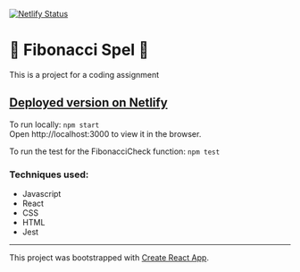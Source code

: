 [![Netlify Status](https://api.netlify.com/api/v1/badges/a47bd421-b7e0-4a62-9a0f-52180d413f59/deploy-status)](https://app.netlify.com/sites/fibonacci-spel/deploys)
# :shell: Fibonacci Spel :sunflower:

This is a project for a coding assignment

## [Deployed version on Netlify](https://fibonacci-spel.netlify.com/)

To run locally: `npm start`  
Open http://localhost:3000 to view it in the browser.

To run the test for the FibonacciCheck function: `npm test`

### Techniques used:
- Javascript
- React
- CSS
- HTML
- Jest

----------------------------------------------------------------------------------------------------------------
This project was bootstrapped with [Create React App](https://github.com/facebook/create-react-app).

